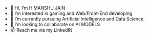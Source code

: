 - 👋 Hi, I’m HIMANSHU JAIN 
- 👀 I’m interested in gaming and Web/Front-End developing.
- 🌱 I’m currently pursuing Artificial Intelligence and Data Science.
- 💞️ I’m looking to collaborate on AI MODELS 
- 📫 Reach me via my LinkedIN

<!---
DopaMineRush/DopaMineRush is a ✨ special ✨ repository because its `README.md` (this file) appears on your GitHub profile.
You can click the Preview link to take a look at your changes.
--->
